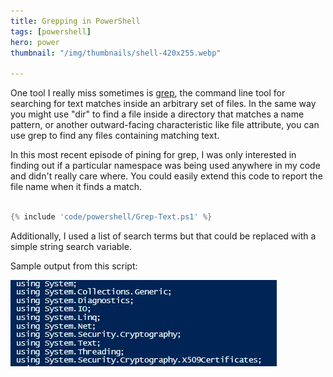 ```yaml
---
title: Grepping in PowerShell
tags: [powershell]
hero: power
thumbnail: "/img/thumbnails/shell-420x255.webp"

---
```


One tool I really miss sometimes is <a href="http://man7.org/linux/man-pages/man1/grep.1.html">grep</a>, the command line tool for searching for text matches inside an arbitrary set of files. In the same way you might use
"dir" to find a file inside a directory that matches a name pattern, or another outward-facing characteristic like file attribute, you can use grep to find any files
containing matching text.

In this most recent episode of pining for grep, I was only interested in finding out if a particular namespace was being used anywhere in my code
and didn't really care where. You could easily extend this code to report the file name when it finds a match.

```powershell

{% include 'code/powershell/Grep-Text.ps1' %}

```

Additionally, I used a list of search terms but that could be replaced with a simple string search variable.

Sample output from this script:

<img src="/img/posts/grepping-in-powershell/grepping-in-powershell.webp" alt="grep" class="u-max-full-width" />
